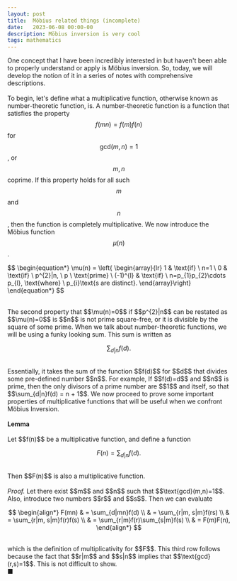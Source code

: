 ```yaml
---
layout: post
title:  Möbius related things (incomplete)
date:   2023-06-08 00:00-00
description: Möbius inversion is very cool
tags: mathematics
---
```


One concept that I have been incredibly interested in but haven't been able to properly understand or apply is Möbius inversion. So, today, we will develop the notion of it in a series of notes with comprehensive descriptions. 
<br>
<br>
To begin, let's define what a multiplicative function, otherwise known as number-theoretic function, is. A number-theoretic function is a function that satisfies the property $$f(mn) = f(m)f(n)$$ for $$\text{gcd}(m,n)=1$$, or $$m,n$$ coprime. If this property holds for all such $$m$$ and $$n$$, then the function is completely multiplicative. We now introduce the Möbius function $$\mu(n)$$. 
<br>

$$
\begin{equation*}
\mu(n) = \left\{
\begin{array}{lr}
1 & \text{if} \ n=1 \\
0 & \text{if} \ p^{2}|n, \ p \ \text{prime} \\ 
(-1)^{l} & \text{if} \ n=p_{1}p_{2}\cdots p_{l}, \text{where} \ p_{i}\text{s are distinct}. 
\end{array}\right}
\end{equation*}
$$

<br>
The second property that $$\mu(n)=0$$ if $$p^{2}|n$$ can be restated as $$\mu(n)=0$$ is $$n$$ is not prime square-free, or it is divisible by the square of some prime. When we talk about number-theoretic functions, we will be using a funky looking sum. This sum is written as
<br>

$$
\sum_{d|n}f(d).
$$

<br>
Essentially, it takes the sum of the function $$f(d)$$ for $$d$$ that divides some pre-defined number $$n$$. For example, If $$f(d)=d$$ and $$n$$ is prime, then the only divisors of a prime number are $$1$$ and itself, so that $$\sum_{d|n}f(d) = n + 1$$. We now proceed to prove some important properties of multiplicative functions that will be useful when we confront Möbius Inversion. 
<br>
<br>
<b> Lemma </b>
<br>
<br>
Let $$f(n)$$ be a multiplicative function, and define a function 
<br>

$$
F(n) = \sum_{d|n}f(d).
$$

<br>
Then $$F(n)$$ is also a multiplicative function.
<br>
<br>
<i> Proof. </i> Let there exist $$m$$ and $$n$$ such that $$\text{gcd}(m,n)=1$$. Also, introduce two numbers $$r$$ and $$s$$. Then we can evaluate
<br>

$$
\begin{align*}
F(mn) &
= \sum_{d|mn}f(d) \\ & 
= \sum_{r|m, s|m}f(rs) \\ &
= \sum_{r|m, s|m}f(r)f(s) \\ &
= \sum_{r|m}f(r)\sum_{s|m}f(s) \\ &
= F(m)F(n),
\end{align*}
$$

<br>
which is the definition of multiplicativity for $$F$$. This third row follows because the fact that $$r|m$$ and $$s|n$$ implies that $$\text{gcd}(r,s)=1$$. This is not difficult to show. 
<br>
■














































